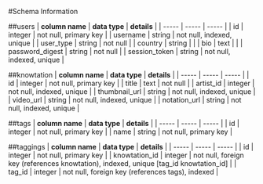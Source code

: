 #Schema Information

##users
| **column name** | **data type** | **details** |
| ----- | ----- | ----- |
| id | integer | not null, primary key |
| username | string | not null, indexed, unique |
| user_type | string | not null |
| country | string | |
| bio | text | |
| password_digest | string | not null |
| session_token | string | not null, indexed, unique |

##knowtation
| **column name** | **data type** | **details** |
| ----- | ----- | ----- |
| id | integer | not null, primary key |
| title | text | not null |
| artist_id | integer | not null, indexed, unique |
| thumbnail_url | string | not null, indexed, unique |
| video_url | string | not null, indexed, unique |
| notation_url | string | not null, indexed, unique |

##tags
| **column name** | **data type** | **details** |
| ----- | ----- | ----- |
| id | integer | not null, primary key |
| name | string | not null, primary key |

##taggings
| **column name** | **data type** | **details** |
| ----- | ----- | ----- |
| id | integer | not null, primary key |
| knowtation_id | integer | not null, foreign key (references knowtation), indexed, unique [tag_id knowtation_id] |
| tag_id | integer | not null, foreign key (references tags), indexed |
